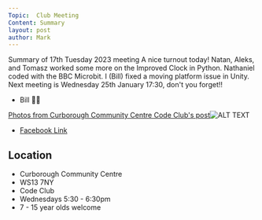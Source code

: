 ```yaml
---
Topic:  Club Meeting
Content: Summary
layout: post
author: Mark
---
```

Summary of 17th Tuesday 2023 meeting
A nice turnout today!
Natan, Aleks, and Tomasz worked some more on the Improved Clock in Python.
Nathaniel coded with the BBC Microbit.
I (Bill) fixed a moving platform issue in Unity.
Next meeting is Wednesday 25th January 17:30, don't you forget!!
- Bill 🦢🦆

[Photos from Curborough Community Centre Code Club's post](https://www.facebook.com/720665616418529/posts/684405273377897)![ALT TEXT](https://scontent.fbhx6-1.fna.fbcdn.net/v/t39.30808-6/323359494_8704133926294336_4379549342175175232_n.jpg?stp=dst-jpg_p720x720&_nc_cat=101&ccb=1-7&_nc_sid=5f2048&_nc_ohc=FZdrUKZaJg4AX_fGa1q&_nc_ht=scontent.fbhx6-1.fna&edm=AKK4YLsEAAAA&oh=00_AfDTylme7bzBxNHKT0hZ9gUar7OgnGYpkVtaxD-S0x_9Zg&oe=652BDF56)

* [Facebook Link](https://www.facebook.com/720665616418529/posts/684405273377897)

## Location

* Curborough Community Centre
* WS13 7NY
* Code Club
* Wednesdays 5:30 - 6:30pm
* 7 - 15 year olds welcome

